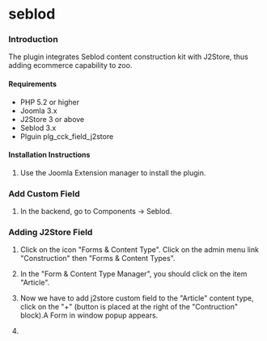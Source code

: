 # seblod

### Introduction

The plugin integrates Seblod content construction kit with J2Store, thus adding ecommerce capability to zoo. 

#### Requirements
* PHP 5.2 or higher
* Joomla 3.x
* J2Store 3 or above
* Seblod 3.x
* Plguin plg_cck_field_j2store

#### Installation Instructions 
1. Use the Joomla Extension manager to install the plugin.


### Add Custom Field 
1. In the backend, go to Components -> Seblod.

### Adding J2Store Field 
1. Click on the icon "Forms & Content Type". Click on the admin menu link "Construction" then "Forms & Content Types".

2. In the "Form & Content Type Manager", you should click on the item "Article".

3. Now we have to add j2store custom field to the "Article" content type, click on the "+" (button is placed at the right of the "Contruction"  block).A Form in window popup appears.

4. 


 